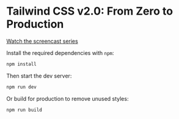 # Tailwind CSS v2.0: From Zero to Production

[Watch the screencast series](https://www.youtube.com/playlist?list=PL5f_mz_zU5eXWYDXHUDOLBE0scnuJofO0)

Install the required dependencies with `npm`:

```sh
npm install
```

Then start the dev server:

```sh
npm run dev
```

Or build for production to remove unused styles:

```sh
npm run build
```
